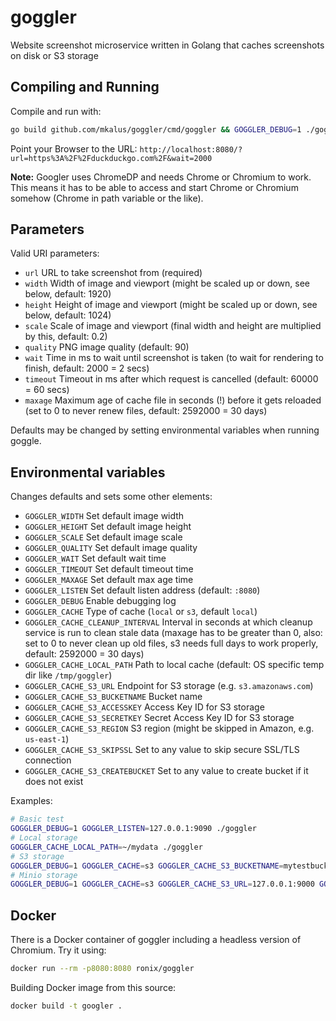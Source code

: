 # goggler

Website screenshot microservice written in Golang that caches screenshots on disk or S3 storage

## Compiling and Running

Compile and run with:

```bash
go build github.com/mkalus/goggler/cmd/goggler && GOGGLER_DEBUG=1 ./goggler
```

Point your Browser to the URL: `http://localhost:8080/?url=https%3A%2F%2Fduckduckgo.com%2F&wait=2000`

**Note:** Googler uses ChromeDP and needs Chrome or Chromium to work. This means it has to be able to
access and start Chrome or Chromium somehow (Chrome in path variable or the like).

## Parameters

Valid URI parameters:

* `url` URL to take screenshot from (required)
* `width` Width of image and viewport (might be scaled up or down, see below, default: 1920)
* `height` Height of image and viewport (might be scaled up or down, see below, default: 1024)
* `scale` Scale of image and viewport (final width and height are multiplied by this, default: 0.2)
* `quality` PNG image quality (default: 90)
* `wait` Time in ms to wait until screenshot is taken (to wait for rendering to finish, default: 2000 =  2 secs)
* `timeout` Timeout in ms after which request is cancelled (default: 60000 = 60 secs)
* `maxage` Maximum age of cache file in seconds (!) before it gets reloaded (set to 0 to never renew files, default: 2592000 = 30 days)

Defaults may be changed by setting environmental variables when running goggle.

## Environmental variables

Changes defaults and sets some other elements:

* `GOGGLER_WIDTH` Set default image width
* `GOGGLER_HEIGHT` Set default image height
* `GOGGLER_SCALE` Set default image scale
* `GOGGLER_QUALITY` Set default image quality
* `GOGGLER_WAIT` Set default wait time
* `GOGGLER_TIMEOUT` Set default timeout time
* `GOGGLER_MAXAGE` Set default max age time
* `GOGGLER_LISTEN` Set default listen address (default: `:8080`)
* `GOGGLER_DEBUG` Enable debugging log
* `GOGGLER_CACHE` Type of cache (`local` or `s3`, default `local`)
* `GOGGLER_CACHE_CLEANUP_INTERVAL` Interval in seconds at which cleanup service is run to clean stale data (maxage has to be greater than 0, also: set to 0 to never clean up old files, s3 needs full days to work properly, default: 2592000 = 30 days)
* `GOGGLER_CACHE_LOCAL_PATH` Path to local cache (default: OS specific temp dir like `/tmp/goggler`)
* `GOGGLER_CACHE_S3_URL` Endpoint for S3 storage (e.g. `s3.amazonaws.com`)
* `GOGGLER_CACHE_S3_BUCKETNAME` Bucket name
* `GOGGLER_CACHE_S3_ACCESSKEY` Access Key ID for S3 storage
* `GOGGLER_CACHE_S3_SECRETKEY` Secret Access Key ID for S3 storage
* `GOGGLER_CACHE_S3_REGION` S3 region (might be skipped in Amazon, e.g. `us-east-1`)
* `GOGGLER_CACHE_S3_SKIPSSL` Set to any value to skip secure SSL/TLS connection
* `GOGGLER_CACHE_S3_CREATEBUCKET` Set to any value to create bucket if it does not exist

Examples:

```bash
# Basic test
GOGGLER_DEBUG=1 GOGGLER_LISTEN=127.0.0.1:9090 ./goggler
# Local storage
GOGGLER_CACHE_LOCAL_PATH=~/mydata ./goggler
# S3 storage
GOGGLER_DEBUG=1 GOGGLER_CACHE=s3 GOGGLER_CACHE_S3_BUCKETNAME=mytestbucket GOGGLER_CACHE_S3_ACCESSKEY=_KEY_ GOGGLER_CACHE_S3_SECRETKEY=_KEY_ ./goggler
# Minio storage
GOGGLER_DEBUG=1 GOGGLER_CACHE=s3 GOGGLER_CACHE_S3_URL=127.0.0.1:9000 GOGGLER_CACHE_S3_BUCKETNAME=test GOGGLER_CACHE_S3_ACCESSKEY=minioadmin GOGGLER_CACHE_S3_SECRETKEY=minioadmin GOGGLER_CACHE_S3_SKIPSSL=1 GOGGLER_CACHE_S3_CREATEBUCKET=1 ./goggler
```

## Docker

There is a Docker container of goggler including a headless version of Chromium. Try it using:

```bash
docker run --rm -p8080:8080 ronix/goggler
```

Building Docker image from this source:

```bash
docker build -t googler .
```
